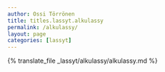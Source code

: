 ```yaml
---
author: Ossi Törrönen
title: titles.lassyt.alkulassy
permalink: /alkulassy/
layout: page
categories: [lassyt]
---
```

{% translate_file _lassyt/alkulassy/alkulassy.md %}